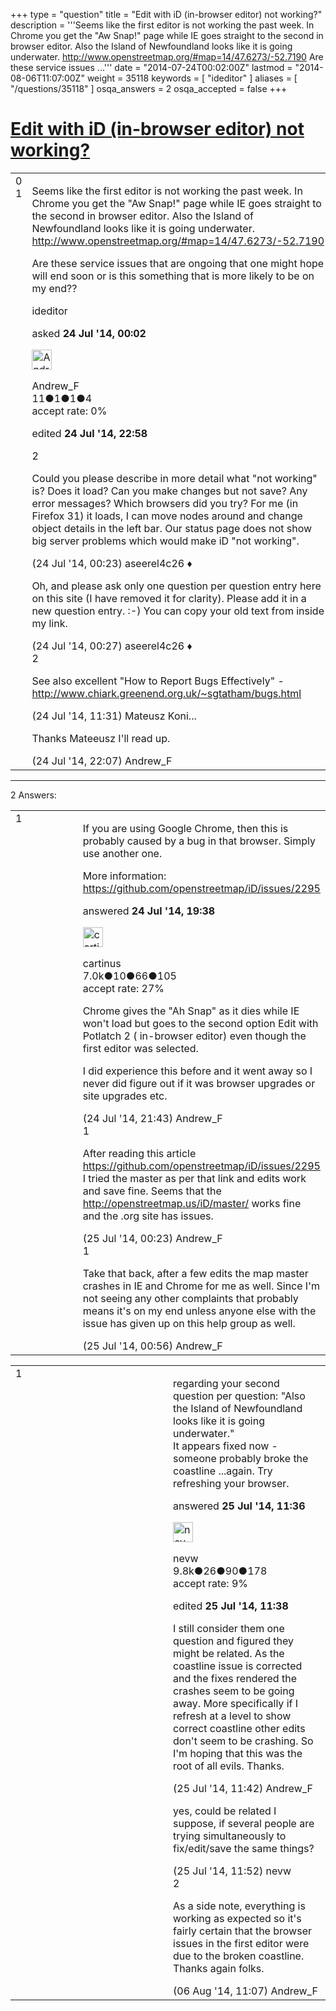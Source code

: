 +++
type = "question"
title = "Edit with iD (in-browser editor) not working?"
description = '''Seems like the first editor is not working the past week. In Chrome you get the &quot;Aw Snap!&quot; page while IE goes straight to the second in browser editor. Also the Island of Newfoundland looks like it is going underwater.  http://www.openstreetmap.org/#map=14/47.6273/-52.7190  Are these service issues ...'''
date = "2014-07-24T00:02:00Z"
lastmod = "2014-08-06T11:07:00Z"
weight = 35118
keywords = [ "ideditor" ]
aliases = [ "/questions/35118" ]
osqa_answers = 2
osqa_accepted = false
+++

<div class="headNormal">

# [Edit with iD (in-browser editor) not working?](/questions/35118/edit-with-id-in-browser-editor-not-working)

</div>

<div id="main-body">

<div id="askform">

<table id="question-table" style="width:100%;">
<colgroup>
<col style="width: 50%" />
<col style="width: 50%" />
</colgroup>
<tbody>
<tr>
<td style="width: 30px; vertical-align: top"><div class="vote-buttons">
<span id="post-35118-upvote" class="ajax-command post-vote up" rel="nofollow" title="I like this post (click again to cancel)"> </span>
<div id="post-35118-score" class="post-score" title="current number of votes">
0
</div>
<span id="post-35118-downvote" class="ajax-command post-vote down" rel="nofollow" title="I dont like this post (click again to cancel)"> </span> <span id="favorite-mark" class="ajax-command favorite-mark" rel="nofollow" title="mark/unmark this question as favorite (click again to cancel)"> </span>
<div id="favorite-count" class="favorite-count">
1
</div>
</div></td>
<td><div id="item-right">
<div class="question-body">
<p>Seems like the first editor is not working the past week. In Chrome you get the "Aw Snap!" page while IE goes straight to the second in browser editor. Also the Island of Newfoundland looks like it is going underwater. <a href="http://www.openstreetmap.org/#map=14/47.6273/-52.7190">http://www.openstreetmap.org/#map=14/47.6273/-52.7190</a></p>
<p>Are these service issues that are ongoing that one might hope will end soon or is this something that is more likely to be on my end??</p>
</div>
<div id="question-tags" class="tags-container tags">
<span class="post-tag tag-link-ideditor" rel="tag" title="see questions tagged &#39;ideditor&#39;">ideditor</span>
</div>
<div id="question-controls" class="post-controls">
&#10;</div>
<div class="post-update-info-container">
<div class="post-update-info post-update-info-user">
<p>asked <strong>24 Jul '14, 00:02</strong></p>
<img src="https://secure.gravatar.com/avatar/ab653c772f518c2547f5bd5369074b14?s=32&amp;d=identicon&amp;r=g" class="gravatar" width="32" height="32" alt="Andrew_F&#39;s gravatar image" />
<p><span>Andrew_F</span><br />
<span class="score" title="11 reputation points">11</span><span title="1 badges"><span class="badge1">●</span><span class="badgecount">1</span></span><span title="1 badges"><span class="silver">●</span><span class="badgecount">1</span></span><span title="4 badges"><span class="bronze">●</span><span class="badgecount">4</span></span><br />
<span class="accept_rate" title="Rate of the user&#39;s accepted answers">accept rate:</span> <span title="Andrew_F has no accepted answers">0%</span></p>
</div>
<div class="post-update-info post-update-info-edited">
<p><span> edited <strong>24 Jul '14, 22:58</strong> </span></p>
</div>
</div>
<div id="comments-container-35118" class="comments-container">
<span id="35119"></span>
<div id="comment-35119" class="comment">
<div id="post-35119-score" class="comment-score">
2
</div>
<div class="comment-text">
<p>Could you please describe in more detail what "not working" is? Does it load? Can you make changes but not save? Any error messages? Which browsers did you try? For me (in Firefox 31) it loads, I can move nodes around and change object details in the left bar. <span>Our status page</span> does not show big server problems which would make iD "not working".</p>
</div>
<div id="comment-35119-info" class="comment-info">
<span class="comment-age">(24 Jul '14, 00:23)</span> <span class="comment-user userinfo">aseerel4c26 ♦</span>
</div>
</div>
<span id="35120"></span>
<div id="comment-35120" class="comment">
<div id="post-35120-score" class="comment-score">
&#10;</div>
<div class="comment-text">
<p>Oh, and please ask only one question per question entry <span>here on this site</span> (I have <span>removed it</span> for clarity). Please add it in a new question entry. :-) You can copy your old text from inside my link.</p>
</div>
<div id="comment-35120-info" class="comment-info">
<span class="comment-age">(24 Jul '14, 00:27)</span> <span class="comment-user userinfo">aseerel4c26 ♦</span>
</div>
</div>
<span id="35129"></span>
<div id="comment-35129" class="comment">
<div id="post-35129-score" class="comment-score">
2
</div>
<div class="comment-text">
<p>See also excellent "How to Report Bugs Effectively" - <a href="http://www.chiark.greenend.org.uk/~sgtatham/bugs.html">http://www.chiark.greenend.org.uk/~sgtatham/bugs.html</a></p>
</div>
<div id="comment-35129-info" class="comment-info">
<span class="comment-age">(24 Jul '14, 11:31)</span> <span class="comment-user userinfo">Mateusz Koni...</span>
</div>
</div>
<span id="35160"></span>
<div id="comment-35160" class="comment">
<div id="post-35160-score" class="comment-score">
&#10;</div>
<div class="comment-text">
<p>Thanks Mateeusz I'll read up.</p>
</div>
<div id="comment-35160-info" class="comment-info">
<span class="comment-age">(24 Jul '14, 22:07)</span> <span class="comment-user userinfo">Andrew_F</span>
</div>
</div>
</div>
<div id="comment-tools-35118" class="comment-tools">
&#10;</div>
<div class="clear">
&#10;</div>
<div id="comment-35118-form-container" class="comment-form-container">
&#10;</div>
<div class="clear">
&#10;</div>
</div></td>
</tr>
</tbody>
</table>

------------------------------------------------------------------------

<div class="tabBar">

<span id="sort-top"></span>

<div class="headQuestions">

2 Answers:

</div>

</div>

<span id="35145"></span>

<div id="answer-container-35145" class="answer">

<table style="width:100%;">
<colgroup>
<col style="width: 50%" />
<col style="width: 50%" />
</colgroup>
<tbody>
<tr>
<td style="width: 30px; vertical-align: top"><div class="vote-buttons">
<span id="post-35145-upvote" class="ajax-command post-vote up" rel="nofollow" title="I like this post (click again to cancel)"> </span>
<div id="post-35145-score" class="post-score" title="current number of votes">
1
</div>
<span id="post-35145-downvote" class="ajax-command post-vote down" rel="nofollow" title="I dont like this post (click again to cancel)"> </span>
</div></td>
<td><div class="item-right">
<div class="answer-body">
<p>If you are using Google Chrome, then this is probably caused by a bug in that browser. Simply use another one.</p>
<p>More information: <a href="https://github.com/openstreetmap/iD/issues/2295">https://github.com/openstreetmap/iD/issues/2295</a></p>
</div>
<div class="answer-controls post-controls">
&#10;</div>
<div class="post-update-info-container">
<div class="post-update-info post-update-info-user">
<p>answered <strong>24 Jul '14, 19:38</strong></p>
<img src="https://secure.gravatar.com/avatar/fed945e27bb98de054a867827550812e?s=32&amp;d=identicon&amp;r=g" class="gravatar" width="32" height="32" alt="cartinus&#39;s gravatar image" />
<p><span>cartinus</span><br />
<span class="score" title="7033 reputation points"><span>7.0k</span></span><span title="10 badges"><span class="badge1">●</span><span class="badgecount">10</span></span><span title="66 badges"><span class="silver">●</span><span class="badgecount">66</span></span><span title="105 badges"><span class="bronze">●</span><span class="badgecount">105</span></span><br />
<span class="accept_rate" title="Rate of the user&#39;s accepted answers">accept rate:</span> <span title="cartinus has 35 accepted answers">27%</span></p>
</div>
</div>
<div id="comments-container-35145" class="comments-container">
<span id="35156"></span>
<div id="comment-35156" class="comment">
<div id="post-35156-score" class="comment-score">
&#10;</div>
<div class="comment-text">
<p>Chrome gives the "Ah Snap" as it dies while IE won't load but goes to the second option Edit with Potlatch 2 ( in-browser editor) even though the first editor was selected.</p>
<p>I did experience this before and it went away so I never did figure out if it was browser upgrades or site upgrades etc.</p>
</div>
<div id="comment-35156-info" class="comment-info">
<span class="comment-age">(24 Jul '14, 21:43)</span> <span class="comment-user userinfo">Andrew_F</span>
</div>
</div>
<span id="35161"></span>
<div id="comment-35161" class="comment">
<div id="post-35161-score" class="comment-score">
1
</div>
<div class="comment-text">
<p>After reading this article <a href="https://github.com/openstreetmap/iD/issues/2295">https://github.com/openstreetmap/iD/issues/2295</a> I tried the master as per that link and edits work and save fine. Seems that the <a href="http://openstreetmap.us/iD/master/">http://openstreetmap.us/iD/master/</a> works fine and the .org site has issues.</p>
</div>
<div id="comment-35161-info" class="comment-info">
<span class="comment-age">(25 Jul '14, 00:23)</span> <span class="comment-user userinfo">Andrew_F</span>
</div>
</div>
<span id="35162"></span>
<div id="comment-35162" class="comment">
<div id="post-35162-score" class="comment-score">
1
</div>
<div class="comment-text">
<p>Take that back, after a few edits the map master crashes in IE and Chrome for me as well. Since I'm not seeing any other complaints that probably means it's on my end unless anyone else with the issue has given up on this help group as well.</p>
</div>
<div id="comment-35162-info" class="comment-info">
<span class="comment-age">(25 Jul '14, 00:56)</span> <span class="comment-user userinfo">Andrew_F</span>
</div>
</div>
</div>
<div id="comment-tools-35145" class="comment-tools">
&#10;</div>
<div class="clear">
&#10;</div>
<div id="comment-35145-form-container" class="comment-form-container">
&#10;</div>
<div class="clear">
&#10;</div>
</div></td>
</tr>
</tbody>
</table>

</div>

<span id="35170"></span>

<div id="answer-container-35170" class="answer">

<table style="width:100%;">
<colgroup>
<col style="width: 50%" />
<col style="width: 50%" />
</colgroup>
<tbody>
<tr>
<td style="width: 30px; vertical-align: top"><div class="vote-buttons">
<span id="post-35170-upvote" class="ajax-command post-vote up" rel="nofollow" title="I like this post (click again to cancel)"> </span>
<div id="post-35170-score" class="post-score" title="current number of votes">
1
</div>
<span id="post-35170-downvote" class="ajax-command post-vote down" rel="nofollow" title="I dont like this post (click again to cancel)"> </span>
</div></td>
<td><div class="item-right">
<div class="answer-body">
<p>regarding your second question per question: "Also the Island of Newfoundland looks like it is going underwater."<br />
It appears fixed now - someone probably broke the coastline ...again. Try refreshing your browser.</p>
</div>
<div class="answer-controls post-controls">
&#10;</div>
<div class="post-update-info-container">
<div class="post-update-info post-update-info-user">
<p>answered <strong>25 Jul '14, 11:36</strong></p>
<img src="https://secure.gravatar.com/avatar/e5674dd96938593e0af5130dfffe0f90?s=32&amp;d=identicon&amp;r=g" class="gravatar" width="32" height="32" alt="nevw&#39;s gravatar image" />
<p><span>nevw</span><br />
<span class="score" title="9843 reputation points"><span>9.8k</span></span><span title="26 badges"><span class="badge1">●</span><span class="badgecount">26</span></span><span title="90 badges"><span class="silver">●</span><span class="badgecount">90</span></span><span title="178 badges"><span class="bronze">●</span><span class="badgecount">178</span></span><br />
<span class="accept_rate" title="Rate of the user&#39;s accepted answers">accept rate:</span> <span title="nevw has 32 accepted answers">9%</span> </br></p>
</div>
<div class="post-update-info post-update-info-edited">
<p><span> edited <strong>25 Jul '14, 11:38</strong> </span></p>
</div>
</div>
<div id="comments-container-35170" class="comments-container">
<span id="35171"></span>
<div id="comment-35171" class="comment">
<div id="post-35171-score" class="comment-score">
&#10;</div>
<div class="comment-text">
<p>I still consider them one question and figured they might be related. As the coastline issue is corrected and the fixes rendered the crashes seem to be going away. More specifically if I refresh at a level to show correct coastline other edits don't seem to be crashing. So I'm hoping that this was the root of all evils. Thanks.</p>
</div>
<div id="comment-35171-info" class="comment-info">
<span class="comment-age">(25 Jul '14, 11:42)</span> <span class="comment-user userinfo">Andrew_F</span>
</div>
</div>
<span id="35172"></span>
<div id="comment-35172" class="comment">
<div id="post-35172-score" class="comment-score">
&#10;</div>
<div class="comment-text">
<p>yes, could be related I suppose, if several people are trying simultaneously to fix/edit/save the same things?</p>
</div>
<div id="comment-35172-info" class="comment-info">
<span class="comment-age">(25 Jul '14, 11:52)</span> <span class="comment-user userinfo">nevw</span>
</div>
</div>
<span id="35568"></span>
<div id="comment-35568" class="comment">
<div id="post-35568-score" class="comment-score">
2
</div>
<div class="comment-text">
<p>As a side note, everything is working as expected so it's fairly certain that the browser issues in the first editor were due to the broken coastline. Thanks again folks.</p>
</div>
<div id="comment-35568-info" class="comment-info">
<span class="comment-age">(06 Aug '14, 11:07)</span> <span class="comment-user userinfo">Andrew_F</span>
</div>
</div>
</div>
<div id="comment-tools-35170" class="comment-tools">
&#10;</div>
<div class="clear">
&#10;</div>
<div id="comment-35170-form-container" class="comment-form-container">
&#10;</div>
<div class="clear">
&#10;</div>
</div></td>
</tr>
</tbody>
</table>

</div>

<div class="paginator-container-left">

</div>

</div>

</div>

